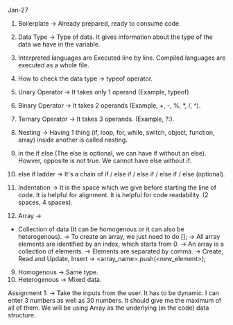 Jan-27
1. Boilerplate -> Already prepared, ready to consume code.

2. Data Type -> Type of data. It gives information about the type of the data we have in the variable.
3. Interpreted languages are Executed line by line. Compiled languages are executed as a whole file.
4. How to check the data type -> typeof operator.

1. Unary Operator -> It takes only 1 operand (Example, typeof)
2. Binary Operator -> It takes 2 operands (Example, +, -, %, *, /, ^).
3. Ternary Operator -> It takes 3 operands. (Example, ?:).

5. Nesting -> Having 1 thing (if, loop, for, while, switch, object, function, array) inside another is called nesting.

6. in the if else (The else is optional, we can have if without an else). Howver, opposite is not true. We cannot have else without if.

7. else if ladder -> It's a chain of if / else if / else if / else if / else (optional).

8. Indentation -> 
It is the space which we give before starting the line of code. It is helpful for alignment. It is helpful for code readability. (2 spaces, 4 spaces).

9. Array ->
- Collection of data (It can be homogenous or it can also be heterogenous).
-> To create an array, we just need to do [];
-> All array elements are identified by an index, which starts from 0.
-> An array is a collection of elements.
-> Elements are separated by comma.
-> Create, Read and Update, Insert
-> <array_name>.push(<new_element>);

9. Homogenous -> Same type.
10. Heterogenous -> Mixed data.



Assignment 1:
-> Take the inputs from the user. It has to be dynamic. I can enter 3 numbers as well as 30 numbers. It should give me the maximum of all of them. We will be using Array as the underlying (in the code) data structure.

